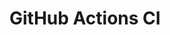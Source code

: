 # GitHub Actions CI





















































































































































































































































































































































































































































































































































































































































































































































































































































































































































































































































































































































































































































































































































































































































































































































































































































































































































































































































































































































































































































































































































































































































































































































































































































































































































































































































































































